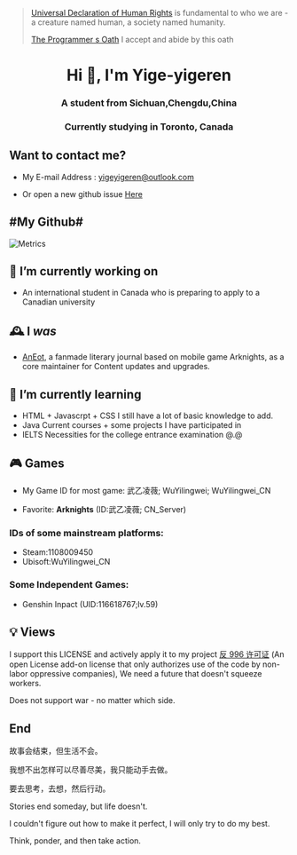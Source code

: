 > [Universal Declaration of Human Rights](https://www.un.org/en/about-us/universal-declaration-of-human-rights) is fundamental to who we are - a creature named human, a society named humanity.
> 
> [The Programmer s Oath](https://github.com/yige-yigeren/The-Programmer-s-Oath/blob/main/README.md) I accept and abide by this oath
<h1 align="center">Hi 👋, I'm Yige-yigeren</h1>
<h3 align="center">A student from Sichuan,Chengdu,China</h3>
<h3 align="center">Currently studying in Toronto, Canada</h3>

## Want to contact me?

- My E-mail Address : yigeyigeren@outlook.com

- Or open a new github issue [Here](https://github.com/yige-yigeren/yige-yigeren/issues)

## #My Github#

![Metrics](https://github.com/yige-yigeren/yige-yigeren/blob/main/github-metrics.svg)

<!-- 
![](https://github.com/owlighter/github-stats/blob/master/generated/overview.svg)
![](https://github.com/owlighter/github-stats/blob/master/generated/languages.svg)
 -->
 <!-- 
[![Anurag's GitHub stats](https://github-readme-stats.vercel.app/api?username=yige-yigeren)](https://github.com/anuraghazra/github-readme-stats)
[![Top Langs](https://github-readme-stats.vercel.app/api/top-langs/?username=yige-yigeren&layout=compact)](https://github.com/yige-yigeren/github-readme-stats)
 -->
 
## 🔭 I’m currently working on
- An international student in Canada who is preparing to apply to a Canadian university

## 🕰 I _was_
- [AnEot](https://github.com/TCA-Arknights/aneot), a fanmade literary journal based on mobile game Arknights, as a core maintainer for Content updates and upgrades.

## 🌱 I’m currently learning
- HTML + Javascrpt + CSS I still have a lot of basic knowledge to add.
- Java Current courses + some projects I have participated in
- IELTS Necessities for the college entrance examination @.@

## 🎮 Games
- My Game ID for most game: 武乙凌薇; WuYilingwei; WuYilingwei_CN
  
- Favorite: **Arknights** (ID:武乙凌薇; CN_Server)

### IDs of some mainstream platforms: ###
- Steam:1108009450
- Ubisoft:WuYilingwei_CN

### Some Independent Games: ###
- Genshin Inpact (UID:116618767;lv.59)

## 💡 Views

I support this LICENSE and actively apply it to my project [反 996 许可证](https://github.com/kattgu7/Anti-996-License/blob/master/LICENSE_CN_EN) (An open License add-on license that only authorizes use of the code by non-labor oppressive companies), We need a future that doesn't squeeze workers.

Does not support war - no matter which side.

## End

故事会结束，但生活不会。

我想不出怎样可以尽善尽美，我只能动手去做。

要去思考，去想，然后行动。

Stories end someday, but life doesn't.

I couldn't figure out how to make it perfect, I will only try to do my best.

Think, ponder, and then take action.
